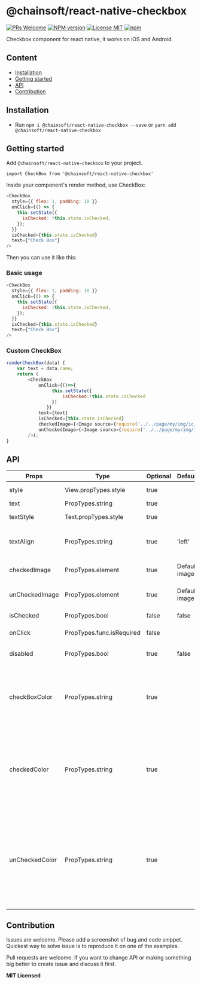 # @chainsoft/react-native-checkbox

[ ![PRs Welcome](https://img.shields.io/badge/PRs-Welcome-brightgreen.svg)](https://github.com/mrsantran/react-native-checkbox/pulls)
[ ![NPM version](http://img.shields.io/npm/v/@chainsoft/react-native-checkbox.svg?style=flat)](https://www.npmjs.com/package/@chainsoft/react-native-checkbox)
[![License MIT](http://img.shields.io/badge/license-MIT-orange.svg?style=flat)](https://raw.githubusercontent.com/mrsantran/react-native-checkbox/master/LICENSE)
[![npm](https://img.shields.io/npm/dm/@chainsoft/react-native-checkbox.svg)](https://www.npmjs.com/package/@chainsoft/react-native-checkbox)

Checkbox component for react native, it works on iOS and Android.

## Content

- [Installation](#installation)
- [Getting started](#getting-started)
- [API](#api)
- [Contribution](#contribution)

## Installation

- Run `npm i @chainsoft/react-native-checkbox --save` or `yarn add @chainsoft/react-native-checkbox`

## Getting started

Add `@chainsoft/react-native-checkbox` to your project.

`import CheckBox from '@chainsoft/react-native-checkbox'`

Inside your component's render method, use CheckBox:

```javascript
<CheckBox
  style={{ flex: 1, padding: 10 }}
  onClick={() => {
    this.setState({
      isChecked: !this.state.isChecked,
    });
  }}
  isChecked={this.state.isChecked}
  text={"Check Box"}
/>
```

Then you can use it like this:

### Basic usage

```javascript
<CheckBox
  style={{ flex: 1, padding: 10 }}
  onClick={() => {
    this.setState({
      isChecked: !this.state.isChecked,
    });
  }}
  isChecked={this.state.isChecked}
  text={"Check Box"}
/>
```

### Custom CheckBox

```javascript
renderCheckBox(data) {
    var text = data.name;
    return (
        <CheckBox
            onClick={()=>{
                 this.setState({
                     isChecked:!this.state.isChecked
                 })
               }}
            text={text}
            isChecked={this.state.isChecked}
            checkedImage={<Image source={require('../../page/my/img/ic_check_box.png')} style={this.props.theme.styles.tabBarSelectedIcon}/>}
            unCheckedImage={<Image source={require('../../page/my/img/ic_check_box_outline_blank.png')} style={this.props.theme.styles.tabBarSelectedIcon}/>}
        />);
}
```

## API

| Props          | Type                      | Optional | Default       | Description                                                                                                             |
| -------------- | ------------------------- | -------- | ------------- | ----------------------------------------------------------------------------------------------------------------------- |
| style          | View.propTypes.style       | true     |               | Custom style checkbox                                                                                                   |
| text           | PropTypes.string          | true     |               | Custom Text                                                                                                             |
| textStyle      | Text.propTypes.style      | true     |               | Custom Text style                                                                                                       |
| textAlign      | PropTypes.string          | true     | 'left'        | text Align left or right (value: 'left', 'right')                                                                       |
| checkedImage   | PropTypes.element         | true     | Default image | Custom checked Image                                                                                                    |
| unCheckedImage | PropTypes.element         | true     | Default image | Custom unchecked Image                                                                                                  |
| isChecked      | PropTypes.bool            | false    | false         | checkbox checked state                                                                                                  |
| onClick        | PropTypes.func.isRequired | false    |               | callback function                                                                                                       |
| disabled       | PropTypes.bool            | true     | false         | Disable the checkbox button                                                                                             |
| checkBoxColor  | PropTypes.string          | true     |               | Tint color of the checkbox image (this props is for both checked and unchecked state)                                   |
| checkedColor   | PropTypes.string          | true     |               | Tint color of the checked state checkbox image (this prop will override value of `checkBoxColor` for checked state)     |
| unCheckedColor | PropTypes.string          | true     |               | Tint color of the unchecked state checkbox image (this prop will override value of `checkBoxColor` for unchecked state) |

## Contribution

Issues are welcome. Please add a screenshot of bug and code snippet. Quickest way to solve issue is to reproduce it on one of the examples.

Pull requests are welcome. If you want to change API or making something big better to create issue and discuss it first.

**MIT Licensed**
